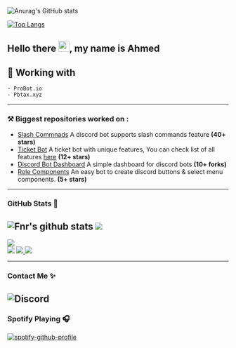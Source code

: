 ![Anurag's GitHub stats](https://github-readme-stats.vercel.app/api?username=ousama-altamimi&show_icons=true&theme=tokyonight)

[![Top Langs](https://github-readme-stats.vercel.app/api/top-langs/?username=ousama-altamimi&langs_count=8)](https://github.com/anuraghazra/github-readme-stats)


## Hello there <img src="https://user-images.githubusercontent.com/1303154/88677602-1635ba80-d120-11ea-84d8-d263ba5fc3c0.gif" width="25">, my name is Ahmed

## 🔭 Working with
```
- ProBot.io
- Pbtax.xyz
```
---
### ⚒ Biggest repositories worked on :
- [Slash Commnads](https://github.com/FnrDev/slash-commands) A discord bot supports slash commands feature **(40+ stars)**
- [Ticket Bot](https://github.com/FnrDev/ticket-bot) A ticket bot with unique features, You can check list of all features [here](https://github.com/FnrDev/ticket-bot#-features) **(12+ stars)**
- [Discord Bot Dashboard](https://github.com/FnrDev/dashboard) A simple dashboard for discord bots **(10+ forks)**
- [Role Components](https://github.com/FnrDev/role-components) An easy bot to create discord buttons & select menu components. **(5+ stars)**

---

### GitHub Stats 🌟
![Fnr's github stats](https://github-readme-stats.vercel.app/api?username=FnrDev&count_private=true&show_icons=true&theme=radical) <img src="https://github-readme-streak-stats.herokuapp.com/?user=FnrDev&theme=algolia&count-private=true&v=2">
---
<img src="https://activity-graph.herokuapp.com/graph?username=FnrDev&custom_title=Ahmed%27s%20Contribution%20Graph&theme=react-dark&count-private=true">
<br>
<img src="https://github-readme-stats.vercel.app/api/top-langs/?username=FnrDev&langs_count=8&layout=compact&theme=react&hide_border=true&bg_color=0D1117">
<a href="https://github.com/FnrDev?tab=followers">
  <img src="https://img.shields.io/github/followers/FnrDev">
</a>
<a href="https://github.com/FnrDev">
   <img src="https://komarev.com/ghpvc/?username=FnrDev">
</a>

---
### Contact Me ✨
![Discord](https://discord.c99.nl/widget/theme-1/596227913209217024.png)
---

### Spotify Playing 🎧
[![spotify-github-profile](https://spotify-github-profile.vercel.app/api/view?uid=bb5e7y8mfcco6zb9axn8a3cq6&cover_image=true&theme=default)](https://spotify-github-profile.vercel.app/api/view?uid=bb5e7y8mfcco6zb9axn8a3cq6&redirect=true)
